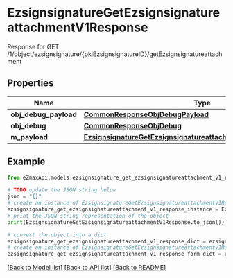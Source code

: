 # EzsignsignatureGetEzsignsignatureattachmentV1Response

Response for GET /1/object/ezsignsignature/{pkiEzsignsignatureID}/getEzsignsignatureattachment

## Properties

Name | Type | Description | Notes
------------ | ------------- | ------------- | -------------
**obj_debug_payload** | [**CommonResponseObjDebugPayload**](CommonResponseObjDebugPayload.md) |  | 
**obj_debug** | [**CommonResponseObjDebug**](CommonResponseObjDebug.md) |  | [optional] 
**m_payload** | [**EzsignsignatureGetEzsignsignatureattachmentV1ResponseMPayload**](EzsignsignatureGetEzsignsignatureattachmentV1ResponseMPayload.md) |  | 

## Example

```python
from eZmaxApi.models.ezsignsignature_get_ezsignsignatureattachment_v1_response import EzsignsignatureGetEzsignsignatureattachmentV1Response

# TODO update the JSON string below
json = "{}"
# create an instance of EzsignsignatureGetEzsignsignatureattachmentV1Response from a JSON string
ezsignsignature_get_ezsignsignatureattachment_v1_response_instance = EzsignsignatureGetEzsignsignatureattachmentV1Response.from_json(json)
# print the JSON string representation of the object
print(EzsignsignatureGetEzsignsignatureattachmentV1Response.to_json())

# convert the object into a dict
ezsignsignature_get_ezsignsignatureattachment_v1_response_dict = ezsignsignature_get_ezsignsignatureattachment_v1_response_instance.to_dict()
# create an instance of EzsignsignatureGetEzsignsignatureattachmentV1Response from a dict
ezsignsignature_get_ezsignsignatureattachment_v1_response_form_dict = ezsignsignature_get_ezsignsignatureattachment_v1_response.from_dict(ezsignsignature_get_ezsignsignatureattachment_v1_response_dict)
```
[[Back to Model list]](../README.md#documentation-for-models) [[Back to API list]](../README.md#documentation-for-api-endpoints) [[Back to README]](../README.md)


